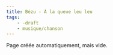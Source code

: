 ```yaml
---
title: Bézu - À la queue leu leu
tags:
    - -draft
    - musique/chanson
---
```


Page créée automatiquement, mais vide.

